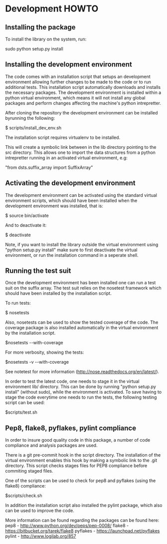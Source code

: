 Development HOWTO
=================

Installing the package
----------------------

To install the library on the system, run:

sudo python setup.py install

Installing the development environment
--------------------------------------

The code comes with an installation script that setups an development environment allowing further changes to be made to the code or to run additional tests. This installation script automatically downloads and installs the necessary packages. The development environment is installed within a python virtual environment, which means it will not install any global packages and perform changes affecting the machine's python intrepretter.

After cloning the repository the development environment can be installed byrunning the following:

$ scripts/install_dev_env.sh

The installation script requires virtualenv to be installed. 

This will create a symbolic link between in the lib directory pointing to the src directory. This allows one to import the data structures from a python intrepretter running in an activated virtual environment, e.g:

"from dsts.suffix_array import SuffixArray"

Activating the development environment
--------------------------------------

The development environment can be activated using the standard virtual environment scripts, which should have been installed when the development environment was installed, that is:

$ source bin/activate

And to deactivate it:

$ deactivate

Note, if you want to install the library outside the virtual environment using "python setup.py install" make sure to first deactivate the virtual environment, or run the installation command in a seperate shell.

Running the test suit
---------------------

Once the development environment has been installed one can run a test suit on the suffix array. The test suit relies on the nosetest framework which should have been installed by the installation script.

To run tests:

$ nosetests

Also, nosetests can be used to show the tested coverage of the code. The coverage package is also installed automatically in the virtual environment by the installation script.

$nosetests --with-coverage

For more verbosity, showing the tests:

$nosetests -v --with-coverage

See notetest for more information (http://nose.readthedocs.org/en/latest/).

In order to test the latest code, one needs to stage it in the virtual environment lib/ directory. This can be done by running "python setup.py install" (without sudo), while the environment is activated. To save having to stage the code everytime one needs to run the tests, the following testing script can be used:

$scripts/test.sh

Pep8, flake8, pyflakes, pylint compliance
---------------------------------

In order to insure good quality code in this package, a number of code compliance and analysis packages are used. 

There is a git pre-commit hook in the script directory. The installation of the virtual environment enables this hook by making a symbolic link to the .git directory. This script checks stages files for PEP8 compliance before commiting staged files.

One of the scripts can be used to check for pep8 and pyflakes (using the flake8) compliance:

$scripts/check.sh

In addition the installation script also installed the pylint package, which also can be used to improve the code.

More information can be found regarding the packages can be found here:
pep8 - http://www.python.org/dev/peps/pep-0008/
flake8 - https://bitbucket.org/tarek/flake8
pyflakes - https://launchpad.net/pyflakes
pylint - http://www.logilab.org/857
